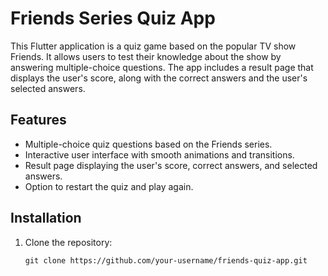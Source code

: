 # Friends Series Quiz App

This Flutter application is a quiz game based on the popular TV show Friends. It allows users to test their knowledge about the show by answering multiple-choice questions. The app includes a result page that displays the user's score, along with the correct answers and the user's selected answers.



## Features

- Multiple-choice quiz questions based on the Friends series.
- Interactive user interface with smooth animations and transitions.
- Result page displaying the user's score, correct answers, and selected answers.
- Option to restart the quiz and play again.

## Installation

1. Clone the repository:

   ```shell
   git clone https://github.com/your-username/friends-quiz-app.git
